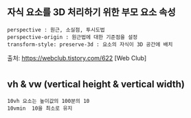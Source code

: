 ## 자식 요소를 3D 처리하기 위한 부모 요소 속성
```
perspective : 원근, 소실점, 투시도법
perspective-origin : 원근법에 대한 기준점을 설정
transform-style: preserve-3d : 요소의 자식이 3D 공간에 배치
```
출처: https://webclub.tistory.com/622 [Web Club]

#
## vh & vw (vertical height & vertical width)
```
10vh 요소는 높이값의 100분의 10
10vmin  10을 최소로 유지
```

